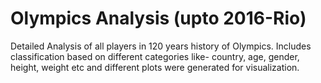 # Olympics Analysis (upto 2016-Rio)
Detailed Analysis of all players in 120 years history of Olympics. Includes classification based on different categories like- country, age, gender, height, weight etc and different plots were generated for visualization.

